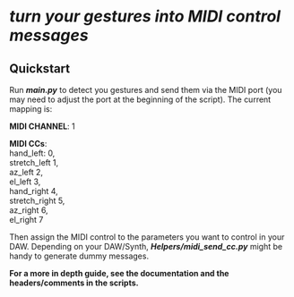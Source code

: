 # *turn your gestures into MIDI control messages*

## Quickstart
Run ***main.py*** to detect you gestures and send them via the MIDI port 
(you may need to adjust the port at the beginning of the script).
The current mapping is:

**MIDI CHANNEL**:   1

**MIDI CCs**: \
hand_left:      0, \
stretch_left    1, \
az_left         2, \
el_left         3, \
hand_right      4, \
stretch_right   5, \
az_right        6, \
el_right        7 

Then assign the MIDI control to the parameters you want to control in your DAW. Depending on your DAW/Synth,
***Helpers/midi_send_cc.py*** might be handy to generate dummy messages.

**For a more in depth guide, see the documentation and the headers/comments in the scripts.**
